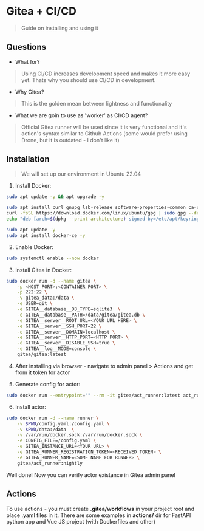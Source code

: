 # Gitea + CI/CD
> Guide on installing and using it

## Questions

- What for?
>Using CI/CD increases development speed and makes it more easy yet. Thats why you should use CI/CD in development.

- Why Gitea?
> This is the golden mean between lightness and functionality

- What we are goin to use as 'worker' as CI/CD agent?
> Official Gitea runner will be used since it is very functional and it's action's syntax similar to Github Actions (some would prefer using Drone, but it is outdated - I don't like it)

## Installation
> We will set up our environment in Ubuntu 22.04

1. Install Docker:
```bash
sudo apt update -y && apt upgrade -y

sudo apt install curl gnupg lsb-release software-properties-common ca-certificates apt-transport-https -y
curl -fsSL https://download.docker.com/linux/ubuntu/gpg | sudo gpg --dearmor -o /etc/apt/keyrings/docker.gpg
echo "deb [arch=$(dpkg --print-architecture) signed-by=/etc/apt/keyrings/docker.gpg] https://download.docker.com/linux/ubuntu $(lsb_release -cs) stable" | sudo tee /etc/apt/sources.list.d/docker.list > /dev/null

sudo apt update -y
sudo apt install docker-ce -y
```

2. Enable Docker:
```bash
sudo systemctl enable --now docker
```

3. Install Gitea in Docker:
```bash
sudo docker run -d --name gitea \
    -p <HOST PORT>:<CONTAINER PORT> \
    -p 222:22 \
    -v gitea_data:/data \
    -e USER=git \
    -e GITEA__database__DB_TYPE=sqlite3  \
    -e GITEA__database__PATH=/data/gitea/gitea.db \
    -e GITEA__server__ROOT_URL=<YOUR URL HERE> \
    -e GITEA__server__SSH_PORT=22 \
    -e GITEA__server__DOMAIN=localhost \
    -e GITEA__server__HTTP_PORT=<HTTP PORT> \
    -e GITEA__server__DISABLE_SSH=true \
    -e GITEA__log__MODE=console \
    gitea/gitea:latest
```

4. After installing via browser - navigate to admin panel > Actions and get from it token for actor

5. Generate config for actor:
```bash
sudo docker run --entrypoint="" --rm -it gitea/act_runner:latest act_runner generate-config > config.yaml
```

6. Install actor:
```bash
sudo docker run -d --name runner \
    -v $PWD/config.yaml:/config.yaml \
    -v $PWD/data:/data  \
    -v /var/run/docker.sock:/var/run/docker.sock \
    -e CONFIG_FILE=/config.yaml \
    -e GITEA_INSTANCE_URL=<YOUR URL> \
    -e GITEA_RUNNER_REGISTRATION_TOKEN=<RECEIVED TOKEN> \
    -e GITEA_RUNNER_NAME=<SOME NAME FOR RUNNER> \
    gitea/act_runner:nightly
```

Well done! Now you can verify actor existance in Gitea admin panel

## Actions

To use actions - you must create **.gitea/workflows** in your project root and place .yaml files in it.
There are some examples in **actions/** dir for FastAPI python app and Vue JS project (with Dockerfiles and other)
